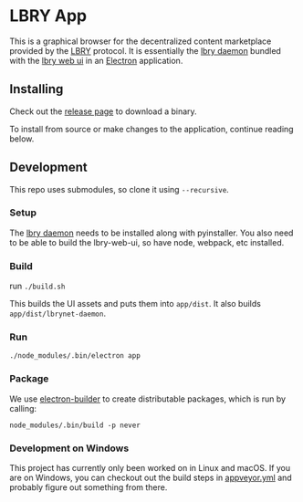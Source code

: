 # LBRY App

This is a graphical browser for the decentralized content marketplace provided by the [LBRY](https://lbry.io) protocol. It is essentially the [lbry daemon](https://github.com/lbryio/lbry) bundled with the [lbry web ui](https://github.com/lbryio/lbry-web-ui) in an [Electron](http://electron.atom.io/) application.

## Installing

Check out the [release page](https://github.com/lbryio/lbry-app/releases/latest) to download a binary.

To install from source or make changes to the application, continue reading below.

## Development

This repo uses submodules, so clone it using `--recursive`.

### Setup

The
[lbry daemon](https://github.com/lbryio/lbry/blob/master/INSTALL.md) needs
to be installed along with pyinstaller. You also need to be
able to build the lbry-web-ui, so have node, webpack, etc installed.

### Build

run `./build.sh`

This builds the UI assets and puts them into `app/dist`. It also builds `app/dist/lbrynet-daemon`.

### Run

`./node_modules/.bin/electron app`

### Package

We use [electron-builder](https://github.com/electron-userland/electron-builder)
to create distributable packages, which is run by calling:

`node_modules/.bin/build -p never`

### Development on Windows

This project has currently only been worked on in Linux and macOS. If you are on Windows, you can
checkout out the build steps in [appveyor.yml](https://github.com/lbryio/lbry-app/blob/master/appveyor.yml) and probably figure out something from there.
